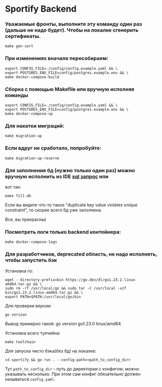 # Sportify Backend

### Уважаемые фронты, выполните эту команду один раз (дальше не надо будет). Чтобы на локалке сгенерить сертификаты.
```shell
make gen-cert
```

### При изменениях вначале пересобираем:

```shell
export CONFIG_FILE=./config/config.example.yaml && \
export POSTGRES_ENV_FILE=config/postgres.example.env && \
make docker-compose-build
```

### Сборка c помощью Makefile или вручную исполняя команды

```shell
export CONFIG_FILE=./config/config.example.yaml && \ 
export POSTGRES_ENV_FILE=config/postgres.example.env && \
make docker-compose-up
```

### Для накатки миграций:

```shell
make migration-up
```

### Если вдруг не сработало, попробуйте:

```shell
make migration-up-reserve
```

### Для заполнения бд (нужно только один раз) можно вручную исполнить из IDE [sql запрос](sportify/db/fill.sql) или
вот так:

```shell
make fill-db
```

Если вы видите что-то такое "duplicate key value violates unique constraint", то скорее всего бд уже заполнена.

Все, вы прекрасны)

### Посмотреть логи только backend контейнера:
```shell
make docker-compose-logs
```

### Для разработчиков, deprecated область, не надо исполнять, чтобы запустить бэк

Установка го:

```shell
wget --directory-prefix=bin https://go.dev/dl/go1.23.2.linux-amd64.tar.gz && \
sudo rm -rf /usr/local/go && sudo tar -C /usr/local -xzf bin/go1.23.2.linux-amd64.tar.gz && \
export PATH=$PATH:/usr/local/go/bin
```

Для проверки версии:

```shell
go version
```

Вывод примерно такой: go version go1.23.0 linux/amd64

Установка всего тулчейна:

```shell
make toolchain
```

Для запуска чисто бэка(без бд) на локалке:

```shell
cd sportify && go run . --config-path=<path_to_config_dir>
```

Тут `path_to_config_dir` - путь до директории с конфигом, можно указывать несколько. При этом сам конфиг обязательно должен называться `config.yaml`.
